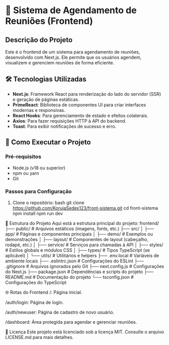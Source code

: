 # 🚀 Sistema de Agendamento de Reuniões (Frontend)

## Descrição do Projeto
Este é o frontend de um sistema para agendamento de reuniões, desenvolvido com Next.js. Ele permite que os usuários agendem, visualizem e gerenciem reuniões de forma eficiente.

## 🛠️ Tecnologias Utilizadas
- **Next.js**: Framework React para renderização do lado do servidor (SSR) e geração de páginas estáticas.
- **PrimeReact**: Biblioteca de componentes UI para criar interfaces modernas e responsivas.
- **React Hooks**: Para gerenciamento de estado e efeitos colaterais.
- **Axios**: Para fazer requisições HTTP à API do backend.
- **Toast**: Para exibir notificações de sucesso e erro.

## 🚀 Como Executar o Projeto

### Pré-requisitos
- Node.js (v18 ou superior)
- npm ou yarn
- Git

### Passos para Configuração
1. Clone o repositório:
   bash
   git clone https://github.com/KorujaSedex123/front-sistema.git
   cd front-sistema
   npm install
   npm run dev

   
  🧩 Estrutura do Projeto
Aqui está a estrutura principal do projeto:
frontend/
├── public/                  # Arquivos estáticos (imagens, fonts, etc.)
├── src/
│   ├── app/                 # Páginas e componentes principais
│   ├── demo/                # Exemplos ou demonstrações
│   ├── layout/              # Componentes de layout (cabeçalho, rodapé, etc.)
│   ├── service/             # Serviços para chamadas à API
│   ├── styles/              # Estilos globais e módulos CSS
│   ├── types/               # Tipos TypeScript (se aplicável)
│   └── utils/               # Utilitários e helpers
├── .env.local               # Variáveis de ambiente locais
├── .eslintrc.json           # Configurações do ESLint
├── .gitignore               # Arquivos ignorados pelo Git
├── next.config.js           # Configurações do Next.js
├── package.json             # Dependências e scripts do projeto
├── README.md                # Documentação do projeto
└── tsconfig.json            # Configurações do TypeScript


🌐 Rotas do Frontend
/: Página inicial.

/auth/login: Página de login.

/auth/newuser: Página de cadastro de novo usuário.

/dashboard: Área protegida para agendar e gerenciar reuniões.

📝 Licença
Este projeto está licenciado sob a licença MIT. Consulte o arquivo LICENSE.md para mais detalhes.
